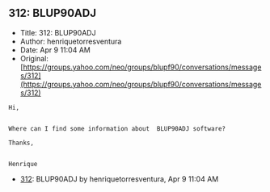 ## 312: BLUP90ADJ

- Title: 312: BLUP90ADJ
- Author: henriquetorresventura
- Date: Apr 9 11:04 AM
- Original: [https://groups.yahoo.com/neo/groups/blupf90/conversations/messages/312](https://groups.yahoo.com/neo/groups/blupf90/conversations/messages/312)

```
Hi,


Where can I find some information about  BLUP90ADJ software?

Thanks,


Henrique
```

- [312](0312.md): BLUP90ADJ by henriquetorresventura, Apr 9 11:04 AM
